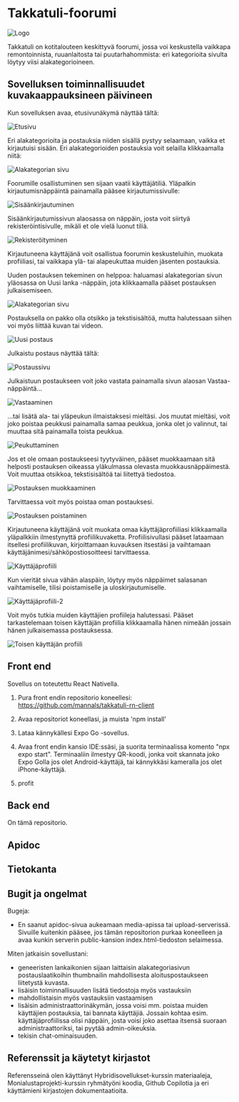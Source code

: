 # Takkatuli-foorumi

![Logo](takkatuli-logo-2.png)

Takkatuli on kotitalouteen keskittyvä foorumi, jossa voi keskustella vaikkapa remontoinnista, ruuanlaitosta tai puutarhahommista: eri kategorioita sivulta löytyy viisi alakategorioineen.

## Sovelluksen toiminnallisuudet kuvakaappauksineen päivineen

Kun sovelluksen avaa, etusivunäkymä näyttää tältä:

![Etusivu](./screenshots/Etusivu.jpg)

Eri alakategorioita ja postauksia niiden sisällä pystyy selaamaan, vaikka et kirjautuisi sisään. Eri alakategorioiden postauksia voit selailla klikkaamalla niitä:

![Alakategorian sivu](./screenshots/Alakategorian%20sivu.jpg)

Foorumille osallistuminen sen sijaan vaatii käyttäjätiliä. Yläpalkin kirjautumisnäppäintä painamalla pääsee kirjautumissivulle:

![Sisäänkirjautuminen](./screenshots/Sisäänkirjautuminen.jpg)

Sisäänkirjautumissivun alaosassa on näppäin, josta voit siirtyä rekisteröintisivulle, mikäli et ole vielä luonut tiliä.

![Rekisteröityminen](./screenshots/Rekisteröinti.jpg)

Kirjautuneena käyttäjänä voit osallistua foorumin keskusteluihin, muokata profiiliasi, tai vaikkapa ylä- tai alapeukuttaa muiden jäsenten postauksia.

Uuden postauksen tekeminen on helppoa: haluamasi alakategorian sivun yläosassa on Uusi lanka -näppäin, jota klikkaamalla pääset postauksen julkaisemiseen.

![Alakategorian sivu](./screenshots/Alakategorian%20sivu.jpg)

Postauksella on pakko olla otsikko ja tekstisisältöä, mutta halutessaan siihen voi myös liittää kuvan tai videon.

![Uusi postaus](./screenshots/Uuden%20postauksen%20tekeminen.jpg)

Julkaistu postaus näyttää tältä:

![Postaussivu](./screenshots/Postaussivu.jpg)

Julkaistuun postaukseen voit joko vastata painamalla sivun alaosan Vastaa-näppäintä...

![Vastaaminen](./screenshots/Vastaaminen.jpg)

...tai lisätä ala- tai yläpeukun ilmaistaksesi mieltäsi. Jos muutat mieltäsi, voit joko poistaa peukkusi painamalla samaa peukkua, jonka olet jo valinnut, tai muuttaa sitä painamalla toista peukkua.

![Peukuttaminen](./screenshots/Ylä-%20ja%20alapeukut.jpg)

Jos et ole omaan postaukseesi tyytyväinen, pääset muokkaamaan sitä helposti postauksen oikeassa yläkulmassa olevasta muokkausnäppäimestä. Voit muuttaa otsikkoa, tekstisisältöä tai liitettyä tiedostoa.

![Postauksen muokkaaminen](./screenshots/Oman%20postauksen%20muokkaaminen.jpg)

Tarvittaessa voit myös poistaa oman postauksesi.

![Postauksen poistaminen](./screenshots/Postauksen%20poistaminen.jpg)

Kirjautuneena käyttäjänä voit muokata omaa käyttäjäprofiiliasi klikkaamalla yläpalkkiin ilmestynyttä profiilikuvaketta. Profiilisivullasi pääset lataamaan itsellesi profiilikuvan, kirjoittamaan kuvauksen itsestäsi ja vaihtamaan käyttäjänimesi/sähköpostiosoitteesi tarvittaessa.

![Käyttäjäprofiili](./screenshots/Käyttäjäprofiili.jpg)

Kun vierität sivua vähän alaspäin, löytyy myös näppäimet salasanan vaihtamiselle, tilisi poistamiselle ja uloskirjautumiselle.

![Käyttäjäprofiili-2](./screenshots/Käyttäjäprofiili-2.jpg)

Voit myös tutkia muiden käyttäjien profiileja halutessasi. Pääset tarkastelemaan toisen käyttäjän profiilia klikkaamalla hänen nimeään jossain hänen julkaisemassa postauksessa.

![Toisen käyttäjän profiili](./screenshots/Toisen%20käyttäjän%20profiili.jpg)




## Front end

Sovellus on toteutettu React Nativella.

1. Pura front endin repositorio koneellesi: https://github.com/mannals/takkatuli-rn-client

2. Avaa repositoriot koneellasi, ja muista 'npm install'

3. Lataa kännykällesi Expo Go -sovellus.

4. Avaa front endin kansio IDE:ssäsi, ja suorita terminaalissa komento "npx expo start". Terminaaliin ilmestyy QR-koodi, jonka voit skannata joko Expo Golla jos olet Android-käyttäjä, tai kännykkäsi kameralla jos olet iPhone-käyttäjä.

5. profit

## Back end

On tämä repositorio.

## Apidoc

## Tietokanta 

## Bugit ja ongelmat

Bugeja:

- En saanut apidoc-sivua aukeamaan media-apissa tai upload-serverissä. Sivuille kuitenkin pääsee, jos tämän repositorion purkaa koneelleen ja avaa kunkin serverin public-kansion index.html-tiedoston selaimessa.

Miten jatkaisin sovellustani:

- geneeristen lankaikonien sijaan laittaisin alakategoriasivun postauslaatikoihin thumbnailin mahdollisesta aloituspostaukseen liitetystä kuvasta.
- lisäisin toiminnallisuuden lisätä tiedostoja myös vastauksiin
- mahdollistaisin myös vastauksiin vastaamisen
- lisäisin administraattorinäkymän, jossa voisi mm. poistaa muiden käyttäjien postauksia, tai bannata käyttäjiä. Jossain kohtaa esim. käyttäjäprofiilissa olisi näppäin, josta voisi joko asettaa itsensä suoraan administraattoriksi, tai pyytää admin-oikeuksia.
- tekisin chat-ominaisuuden.

## Referenssit ja käytetyt kirjastot

Referensseinä olen käyttänyt Hybridisovellukset-kurssin materiaaleja, Monialustaprojekti-kurssin ryhmätyöni koodia, Github Copilotia ja eri käyttämieni kirjastojen dokumentaatioita.

